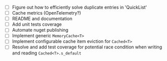 - [ ] Figure out how to efficiently solve duplicate entries in 'QuickList'
- [ ] Cache metrics (OpenTelemetry?)
- [ ] README and documentation
- [ ] Add unit tests coverage
- [ ] Automate nuget publishing
- [ ] Implement generic `MemoryCache<T>`
- [ ] Implement configurable cache item eviction for `Cached<T>`
- [ ] Resolve and add test coverage for potential race condition when writing and reading `Cached<T>.s_default`